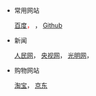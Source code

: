 - 常用网站

  <font style="color: red">[百度](http://www.baidu.com)，</font>
  [](http://www.5axxw.com)，
  [Github](http://www.github.com)

- 新闻

  [人民网](http://www.people.com.cn/)，
  [央视网](http://www.cctv.com/)，
  [光明网](http://www.gmw.cn/)，

- 购物网站

  [淘宝](http://www.taobao.com)，
  [京东](http://www.jd.com)
